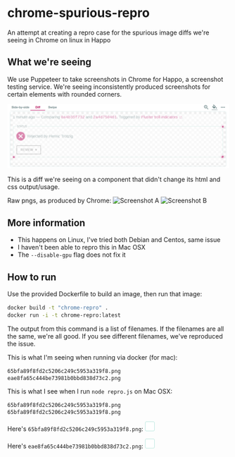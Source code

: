 # chrome-spurious-repro
An attempt at creating a repro case for the spurious image diffs we're seeing in Chrome on linux in Happo

## What we're seeing

We use Puppeteer to take screenshots in Chrome for Happo, a screenshot testing
service. We're seeing inconsistently produced screenshots for certain elements
with rounded corners.

![Overlay](overlay.png)

This is a diff we're seeing on a component that didn't change its html and css
output/usage.

Raw pngs, as produced by Chrome:
![Screenshot A](https://happo-io.s3-us-west-1.amazonaws.com/040faf86427608421781df58b9870f91)
![Screenshot B](https://happo-io.s3-us-west-1.amazonaws.com/453fd319bead7170bef3c930e1033766)

## More information

- This happens on Linux, I've tried both Debian and Centos, same issue
- I haven't been able to repro this in Mac OSX
- The `--disable-gpu` flag does not fix it

## How to run

Use the provided Dockerfile to build an image, then run that image:

```bash
docker build -t "chrome-repro" .
docker run -i -t chrome-repro:latest
```
The output from this command is a list of filenames. If the filenames are all
the same, we're all good. If you see different filenames, we've reproduced the
issue.

This is what I'm seeing when running via docker (for mac):
```
65bfa89f8fd2c5206c249c5953a319f8.png
eae8fa65c444be73981b0bbd838d73c2.png
```

This is what I see when I run `node repro.js` on Mac OSX:

```
65bfa89f8fd2c5206c249c5953a319f8.png
65bfa89f8fd2c5206c249c5953a319f8.png
```

Here's `65bfa89f8fd2c5206c249c5953a319f8.png`:
![65bfa89f8fd2c5206c249c5953a319f8.png](65bfa89f8fd2c5206c249c5953a319f8.png)

Here's `eae8fa65c444be73981b0bbd838d73c2.png`:
![eae8fa65c444be73981b0bbd838d73c2.png](eae8fa65c444be73981b0bbd838d73c2.png)

